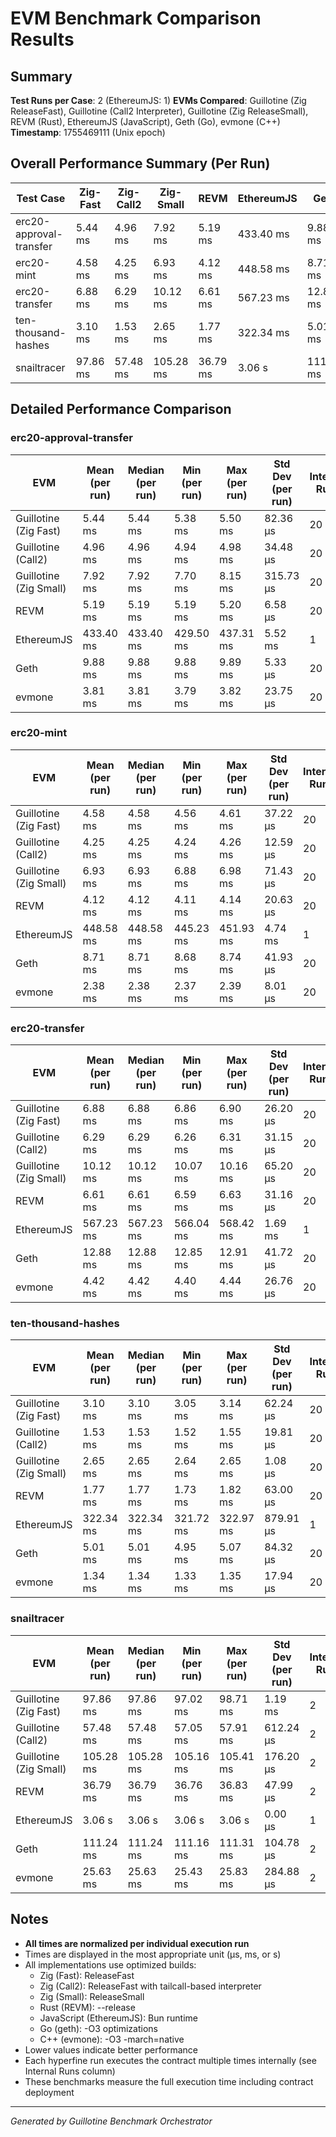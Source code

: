 # EVM Benchmark Comparison Results

## Summary

**Test Runs per Case**: 2 (EthereumJS: 1)
**EVMs Compared**: Guillotine (Zig ReleaseFast), Guillotine (Call2 Interpreter), Guillotine (Zig ReleaseSmall), REVM (Rust), EthereumJS (JavaScript), Geth (Go), evmone (C++)
**Timestamp**: 1755469111 (Unix epoch)

## Overall Performance Summary (Per Run)

| Test Case | Zig-Fast | Zig-Call2 | Zig-Small | REVM | EthereumJS | Geth | evmone |
|-----------|----------|-----------|-----------|------|------------|------|--------|
| erc20-approval-transfer   | 5.44 ms | 4.96 ms | 7.92 ms | 5.19 ms | 433.40 ms | 9.88 ms | 3.81 ms |
| erc20-mint                | 4.58 ms | 4.25 ms | 6.93 ms | 4.12 ms | 448.58 ms | 8.71 ms | 2.38 ms |
| erc20-transfer            | 6.88 ms | 6.29 ms | 10.12 ms | 6.61 ms | 567.23 ms | 12.88 ms | 4.42 ms |
| ten-thousand-hashes       | 3.10 ms | 1.53 ms | 2.65 ms | 1.77 ms | 322.34 ms | 5.01 ms | 1.34 ms |
| snailtracer               | 97.86 ms | 57.48 ms | 105.28 ms | 36.79 ms | 3.06 s | 111.24 ms | 25.63 ms |

## Detailed Performance Comparison

### erc20-approval-transfer

| EVM | Mean (per run) | Median (per run) | Min (per run) | Max (per run) | Std Dev (per run) | Internal Runs |
|-----|----------------|------------------|---------------|---------------|-------------------|---------------|
| Guillotine (Zig Fast) | 5.44 ms | 5.44 ms | 5.38 ms | 5.50 ms | 82.36 μs |            20 |
| Guillotine (Call2) | 4.96 ms | 4.96 ms | 4.94 ms | 4.98 ms | 34.48 μs |            20 |
| Guillotine (Zig Small) | 7.92 ms | 7.92 ms | 7.70 ms | 8.15 ms | 315.73 μs |            20 |
| REVM        | 5.19 ms | 5.19 ms | 5.19 ms | 5.20 ms | 6.58 μs |            20 |
| EthereumJS  | 433.40 ms | 433.40 ms | 429.50 ms | 437.31 ms | 5.52 ms |             1 |
| Geth        | 9.88 ms | 9.88 ms | 9.88 ms | 9.89 ms | 5.33 μs |            20 |
| evmone      | 3.81 ms | 3.81 ms | 3.79 ms | 3.82 ms | 23.75 μs |            20 |

### erc20-mint

| EVM | Mean (per run) | Median (per run) | Min (per run) | Max (per run) | Std Dev (per run) | Internal Runs |
|-----|----------------|------------------|---------------|---------------|-------------------|---------------|
| Guillotine (Zig Fast) | 4.58 ms | 4.58 ms | 4.56 ms | 4.61 ms | 37.22 μs |            20 |
| Guillotine (Call2) | 4.25 ms | 4.25 ms | 4.24 ms | 4.26 ms | 12.59 μs |            20 |
| Guillotine (Zig Small) | 6.93 ms | 6.93 ms | 6.88 ms | 6.98 ms | 71.43 μs |            20 |
| REVM        | 4.12 ms | 4.12 ms | 4.11 ms | 4.14 ms | 20.63 μs |            20 |
| EthereumJS  | 448.58 ms | 448.58 ms | 445.23 ms | 451.93 ms | 4.74 ms |             1 |
| Geth        | 8.71 ms | 8.71 ms | 8.68 ms | 8.74 ms | 41.93 μs |            20 |
| evmone      | 2.38 ms | 2.38 ms | 2.37 ms | 2.39 ms | 8.01 μs |            20 |

### erc20-transfer

| EVM | Mean (per run) | Median (per run) | Min (per run) | Max (per run) | Std Dev (per run) | Internal Runs |
|-----|----------------|------------------|---------------|---------------|-------------------|---------------|
| Guillotine (Zig Fast) | 6.88 ms | 6.88 ms | 6.86 ms | 6.90 ms | 26.20 μs |            20 |
| Guillotine (Call2) | 6.29 ms | 6.29 ms | 6.26 ms | 6.31 ms | 31.15 μs |            20 |
| Guillotine (Zig Small) | 10.12 ms | 10.12 ms | 10.07 ms | 10.16 ms | 65.20 μs |            20 |
| REVM        | 6.61 ms | 6.61 ms | 6.59 ms | 6.63 ms | 31.16 μs |            20 |
| EthereumJS  | 567.23 ms | 567.23 ms | 566.04 ms | 568.42 ms | 1.69 ms |             1 |
| Geth        | 12.88 ms | 12.88 ms | 12.85 ms | 12.91 ms | 41.72 μs |            20 |
| evmone      | 4.42 ms | 4.42 ms | 4.40 ms | 4.44 ms | 26.76 μs |            20 |

### ten-thousand-hashes

| EVM | Mean (per run) | Median (per run) | Min (per run) | Max (per run) | Std Dev (per run) | Internal Runs |
|-----|----------------|------------------|---------------|---------------|-------------------|---------------|
| Guillotine (Zig Fast) | 3.10 ms | 3.10 ms | 3.05 ms | 3.14 ms | 62.24 μs |            20 |
| Guillotine (Call2) | 1.53 ms | 1.53 ms | 1.52 ms | 1.55 ms | 19.81 μs |            20 |
| Guillotine (Zig Small) | 2.65 ms | 2.65 ms | 2.64 ms | 2.65 ms | 1.08 μs |            20 |
| REVM        | 1.77 ms | 1.77 ms | 1.73 ms | 1.82 ms | 63.00 μs |            20 |
| EthereumJS  | 322.34 ms | 322.34 ms | 321.72 ms | 322.97 ms | 879.91 μs |             1 |
| Geth        | 5.01 ms | 5.01 ms | 4.95 ms | 5.07 ms | 84.32 μs |            20 |
| evmone      | 1.34 ms | 1.34 ms | 1.33 ms | 1.35 ms | 17.94 μs |            20 |

### snailtracer

| EVM | Mean (per run) | Median (per run) | Min (per run) | Max (per run) | Std Dev (per run) | Internal Runs |
|-----|----------------|------------------|---------------|---------------|-------------------|---------------|
| Guillotine (Zig Fast) | 97.86 ms | 97.86 ms | 97.02 ms | 98.71 ms | 1.19 ms |             2 |
| Guillotine (Call2) | 57.48 ms | 57.48 ms | 57.05 ms | 57.91 ms | 612.24 μs |             2 |
| Guillotine (Zig Small) | 105.28 ms | 105.28 ms | 105.16 ms | 105.41 ms | 176.20 μs |             2 |
| REVM        | 36.79 ms | 36.79 ms | 36.76 ms | 36.83 ms | 47.99 μs |             2 |
| EthereumJS  | 3.06 s | 3.06 s | 3.06 s | 3.06 s | 0.00 μs |             1 |
| Geth        | 111.24 ms | 111.24 ms | 111.16 ms | 111.31 ms | 104.78 μs |             2 |
| evmone      | 25.63 ms | 25.63 ms | 25.43 ms | 25.83 ms | 284.88 μs |             2 |


## Notes

- **All times are normalized per individual execution run**
- Times are displayed in the most appropriate unit (μs, ms, or s)
- All implementations use optimized builds:
  - Zig (Fast): ReleaseFast
  - Zig (Call2): ReleaseFast with tailcall-based interpreter
  - Zig (Small): ReleaseSmall
  - Rust (REVM): --release
  - JavaScript (EthereumJS): Bun runtime
  - Go (geth): -O3 optimizations
  - C++ (evmone): -O3 -march=native
- Lower values indicate better performance
- Each hyperfine run executes the contract multiple times internally (see Internal Runs column)
- These benchmarks measure the full execution time including contract deployment

---

*Generated by Guillotine Benchmark Orchestrator*
